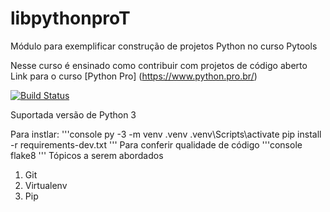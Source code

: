 # libpythonproT
Módulo para exemplificar construção de projetos Python no curso Pytools

Nesse curso é ensinado como contribuir com projetos de código aberto 
Link para o curso [Python Pro] (https://www.python.pro.br/)

[![Build Status](https://app.travis-ci.com/AMBEZERRA/libpythonproT.svg?branch=main)](https://app.travis-ci.com/AMBEZERRA/libpythonproT)

Suportada versão de Python 3

Para instlar:
'''console
py -3 -m venv .venv
.venv\Scripts\activate
pip install -r requirements-dev.txt
'''
Para conferir qualidade de código
'''console
flake8
'''
Tópicos a serem abordados
 1. Git
 2. Virtualenv
 3. Pip
